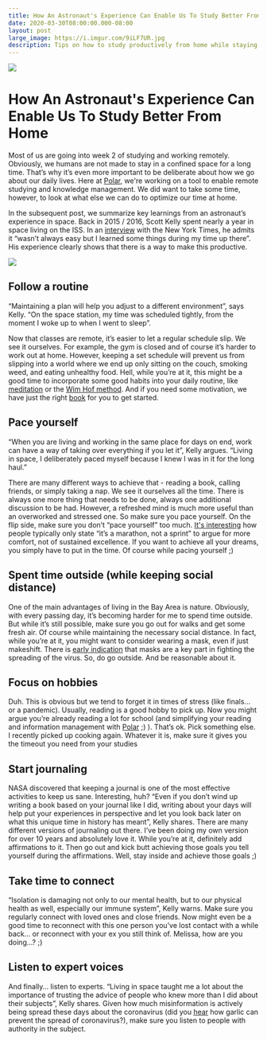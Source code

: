```yaml
---
title: How An Astronaut's Experience Can Enable Us To Study Better From Home
date: 2020-03-30T08:00:00.000-08:00
layout: post
large_image: https://i.imgur.com/9iLF7UR.jpg
description: Tips on how to study productively from home while staying sane. We're used to be in a classroom but with the current coronavirus pandemic we are forced to study from home. Read here for tips how to ace it.
---
```


<img class="img-fluid" src="https://i.imgur.com/9iLF7UR.jpg">

# How An Astronaut's Experience Can Enable Us To Study Better From Home

Most of us are going into week 2 of studying and working remotely. Obviously, we humans are not made to stay in a confined space for a long time. That’s why it’s even more important to be deliberate about how we go about our daily lives. Here at <a href="https://getpolarized.io" target="_blank">Polar</a>, we're working on a tool to enable remote studying and knowledge management. We did want to take some time, however, to look at what else we can do to optimize our time at home. 

In the subsequent post, we summarize key learnings from an astronaut’s experience in space. Back in 2015 / 2016, Scott Kelly spent nearly a year in space living on the ISS. In an <a href="https://www.nytimes.com/2020/03/21/opinion/scott-kelly-coronavirus-isolation.html" target="_blank">interview</a> with the New York Times, he admits it “wasn’t always easy but I learned some things during my time up there”. His experience clearly shows that there is a way to make this productive.

<p class="text-center">
<img class="img-fluid border border-secondary" src="https://i.imgur.com/DRYuC2t.jpg">
</p>

## Follow a routine

“Maintaining a plan will help you adjust to a different environment”, says Kelly. “On the space station, my time was scheduled tightly, from the moment I woke up to when I went to sleep”. 

Now that classes are remote, it’s easier to let a regular schedule slip. We see it ourselves. For example, the gym is closed and of course it’s harder to work out at home. However, keeping a set schedule will prevent us from slipping into a world where we end up only sitting on the couch, smoking weed, and eating unhealthy food. Hell, while you’re at it, this might be a good time to incorporate some good habits into your daily routine, like <a href="https://www.mindful.org/how-to-meditate/" target="_blank">meditation</a> or the <a href="https://www.youtube.com/watch?v=VaMjhwFE1Zw" target="_blank">Wim Hof method</a>. And if you need some motivation, we have just the right <a href="https://davidgoggins.com/book/" target="_blank">book</a> for you to get started.

## Pace yourself

“When you are living and working in the same place for days on end, work can have a way of taking over everything if you let it”, Kelly argues. “Living in space, I deliberately paced myself because I knew I was in it for the long haul.”

There are many different ways to achieve that - reading a book, calling friends, or simply taking a nap. We see it ourselves all the time. There is always one more thing that needs to be done, always one additional discussion to be had. However, a refreshed mind is much more useful than an overworked and stressed one. So make sure you pace yourself.
On the flip side, make sure you don’t “pace yourself” too much. <a href="https://shyamsankar.com/the-case-against-work-life-balance-owning-your-future" target="_blank">It's interesting</a> how people typically only state “it’s a marathon, not a sprint” to argue for more comfort, not of sustained excellence. If you want to achieve all your dreams, you simply have to put in the time. Of course while pacing yourself ;)

## Spent time outside (while keeping social distance)

One of the main advantages of living in the Bay Area is nature. Obviously, with every passing day, it’s becoming harder for me to spend time outside. But while it’s still possible, make sure you go out for walks and get some fresh air. Of course while maintaining the necessary social distance. In fact, while you’re at it, you might want to consider wearing a mask, even if just makeshift. There is <a href="https://www.youtube.com/watch?v=BoDwXwZXsDI" target="_blank">early indication</a> that masks are a key part in fighting the spreading of the virus. So, do go outside. And be reasonable about it.

## Focus on hobbies

Duh. This is obvious but we tend to forget it in times of stress (like finals... or a pandemic). Usually, reading is a good hobby to pick up. Now you might argue you’re already reading a lot for school (and simplifying your reading and information management with <a href="https://getpolarized.io" target="_blank">Polar</a> ;) ). That’s ok. Pick something else. I recently picked up cooking again. Whatever it is, make sure it gives you the timeout you need from your studies

## Start journaling

NASA discovered that keeping a journal is one of the most effective activities to keep us sane. Interesting, huh? “Even if you don’t wind up writing a book based on your journal like I did, writing about your days will help put your experiences in perspective and let you look back later on what this unique time in history has meant”, Kelly shares. There are many different versions of journaling out there. I’ve been doing my own version for over 10 years and absolutely love it. While you’re at it, definitely add affirmations to it. Then go out and kick butt achieving those goals you tell yourself during the affirmations. Well, stay inside and achieve those goals ;)

## Take time to connect

“Isolation is damaging not only to our mental health, but to our physical health as well, especially our immune system”, Kelly warns. Make sure you regularly connect with loved ones and close friends. Now might even be a good time to reconnect with this one person you’ve lost contact with a while back... or reconnect with your ex you still think of. Melissa, how are you doing...? ;)

## Listen to expert voices

And finally… listen to experts. “Living in space taught me a lot about the importance of trusting the advice of people who knew more than I did about their subjects”, Kelly shares. Given how much misinformation is actively being spread these days about the coronavirus (did you <a href="https://www.bbc.com/news/world-51735367" target="_blank">hear</a> how garlic can prevent the spread of coronavirus?), make sure you listen to people with authority in the subject.
